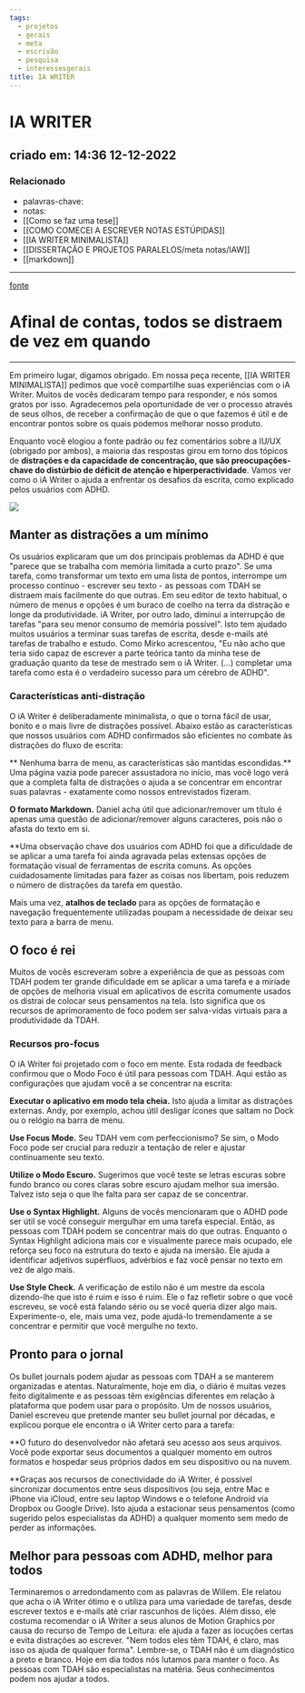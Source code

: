 ```yaml
---
tags:
  - projetos
  - gerais
  - meta
  - escrivão
  - pesquisa
  - interessesgerais
title: IA WRITER
---
```

# IA WRITER
## criado em: 14:36 12-12-2022

### Relacionado
- palavras-chave: 
- notas: 
- [[Como se faz uma tese]]
- [[COMO COMECEI A ESCREVER NOTAS ESTÚPIDAS]]
- [[IA WRITER MINIMALISTA]]
- [[DISSERTAÇÃO E PROJETOS PARALELOS/meta notas/IAW]]
- [[markdown]]
---
[fonte](https://ia.net/topics/after-all-everyone-is-distracted-once-in-a-while)

# Afinal de contas, todos se distraem de vez em quando

---

Em primeiro lugar, digamos obrigado. Em nossa peça recente, [[IA WRITER MINIMALISTA]] pedimos que você compartilhe suas experiências com o iA Writer. Muitos de vocês dedicaram tempo para responder, e nós somos gratos por isso. Agradecemos pela oportunidade de ver o processo através de seus olhos, de receber a confirmação de que o que fazemos é útil e de encontrar pontos sobre os quais podemos melhorar nosso produto.

Enquanto você elogiou a fonte padrão ou fez comentários sobre a IU/UX (obrigado por ambos), a maioria das respostas girou em torno dos tópicos de **distrações e da capacidade de concentração, que são preocupações-chave do distúrbio de déficit de atenção e hiperperactividade**. Vamos ver como o iA Writer o ajuda a enfrentar os desafios da escrita, como explicado pelos usuários com ADHD.

![](https://ia.net/wp-content/uploads/2021/05/userfeedback-adhd-idontthink.png)

## Manter as distrações a um mínimo

Os usuários explicaram que um dos principais problemas da ADHD é que "parece que se trabalha com memória limitada a curto prazo". Se uma tarefa, como transformar um texto em uma lista de pontos, interrompe um processo contínuo - escrever seu texto - as pessoas com TDAH se distraem mais facilmente do que outras. Em seu editor de texto habitual, o número de menus e opções é um buraco de coelho na terra da distração e longe da produtividade. iA Writer, por outro lado, diminui a interrupção de tarefas "para seu menor consumo de memória possível". Isto tem ajudado muitos usuários a terminar suas tarefas de escrita, desde e-mails até tarefas de trabalho e estudo. Como Mirko acrescentou, "Eu não acho que teria sido capaz de escrever a parte teórica tanto da minha tese de graduação quanto da tese de mestrado sem o iA Writer. (...) completar uma tarefa como esta é o verdadeiro sucesso para um cérebro de ADHD".

### Características anti-distração

O iA Writer é deliberadamente minimalista, o que o torna fácil de usar, bonito e o mais livre de distrações possível. Abaixo estão as características que nossos usuários com ADHD confirmados são eficientes no combate às distrações do fluxo de escrita:

** Nenhuma barra de menu, as características são mantidas escondidas.** Uma página vazia pode parecer assustadora no início, mas você logo verá que a completa falta de distrações o ajuda a se concentrar em encontrar suas palavras - exatamente como nossos entrevistados fizeram.

**O formato Markdown.** Daniel acha útil que adicionar/remover um título é apenas uma questão de adicionar/remover alguns caracteres, pois não o afasta do texto em si.

**Uma observação chave dos usuários com ADHD foi que a dificuldade de se aplicar a uma tarefa foi ainda agravada pelas extensas opções de formatação visual de ferramentas de escrita comuns. As opções cuidadosamente limitadas para fazer as coisas nos libertam, pois reduzem o número de distrações da tarefa em questão.

Mais uma vez, **atalhos de teclado** para as opções de formatação e navegação frequentemente utilizadas poupam a necessidade de deixar seu texto para a barra de menu.

## O foco é rei

Muitos de vocês escreveram sobre a experiência de que as pessoas com TDAH podem ter grande dificuldade em se aplicar a uma tarefa e a miríade de opções de melhoria visual em aplicativos de escrita comumente usados os distrai de colocar seus pensamentos na tela. Isto significa que os recursos de aprimoramento de foco podem ser salva-vidas virtuais para a produtividade da TDAH.

### Recursos pro-focus

O iA Writer foi projetado com o foco em mente. Esta rodada de feedback confirmou que o Modo Foco é útil para pessoas com TDAH. Aqui estão as configurações que ajudam você a se concentrar na escrita:

**Executar o aplicativo em modo tela cheia.** Isto ajuda a limitar as distrações externas. Andy, por exemplo, achou útil desligar ícones que saltam no Dock ou o relógio na barra de menu.

**Use Focus Mode.** Seu TDAH vem com perfeccionismo? Se sim, o Modo Foco pode ser crucial para reduzir a tentação de reler e ajustar continuamente seu texto.

**Utilize o Modo Escuro.** Sugerimos que você teste se letras escuras sobre fundo branco ou cores claras sobre escuro ajudam melhor sua imersão. Talvez isto seja o que lhe falta para ser capaz de se concentrar.

**Use o Syntax Highlight.** Alguns de vocês mencionaram que o ADHD pode ser útil se você conseguir mergulhar em uma tarefa especial. Então, as pessoas com TDAH podem se concentrar mais do que outras. Enquanto o Syntax Highlight adiciona mais cor e visualmente parece mais ocupado, ele reforça seu foco na estrutura do texto e ajuda na imersão. Ele ajuda a identificar adjetivos supérfluos, advérbios e faz você pensar no texto em vez de algo mais.

**Use Style Check.** A verificação de estilo não é um mestre da escola dizendo-lhe que isto é ruim e isso é ruim. Ele o faz refletir sobre o que você escreveu, se você está falando sério ou se você queria dizer algo mais. Experimente-o, ele, mais uma vez, pode ajudá-lo tremendamente a se concentrar e permitir que você mergulhe no texto.


## Pronto para o jornal

Os bullet journals podem ajudar as pessoas com TDAH a se manterem organizadas e atentas. Naturalmente, hoje em dia, o diário é muitas vezes feito digitalmente e as pessoas têm exigências diferentes em relação à plataforma que podem usar para o propósito. Um de nossos usuários, Daniel escreveu que pretende manter seu bullet journal por décadas, e explicou porque ele encontra o iA Writer certo para a tarefa:

**O futuro do desenvolvedor não afetará seu acesso aos seus arquivos. Você pode exportar seus documentos a qualquer momento em outros formatos e hospedar seus próprios dados em seu dispositivo ou na nuvem.

**Graças aos recursos de conectividade do iA Writer, é possível sincronizar documentos entre seus dispositivos (ou seja, entre Mac e iPhone via iCloud, entre seu laptop Windows e o telefone Android via Dropbox ou Google Drive). Isto ajuda a estacionar seus pensamentos (como sugerido pelos especialistas da ADHD) a qualquer momento sem medo de perder as informações.


## Melhor para pessoas com ADHD, melhor para todos

Terminaremos o arredondamento com as palavras de Willem. Ele relatou que acha o iA Writer ótimo e o utiliza para uma variedade de tarefas, desde escrever textos e e-mails até criar rascunhos de lições. Além disso, ele costuma recomendar o iA Writer a seus alunos de Motion Graphics por causa do recurso de Tempo de Leitura: ele ajuda a fazer as locuções certas e evita distrações ao escrever. "Nem todos eles têm TDAH, é claro, mas isso os ajuda de qualquer forma". Lembre-se, o TDAH não é um diagnóstico a preto e branco. Hoje em dia todos nós lutamos para manter o foco. As pessoas com TDAH são especialistas na matéria. Seus conhecimentos podem nos ajudar a todos.